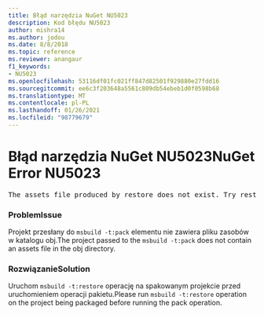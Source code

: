 ```yaml
---
title: Błąd narzędzia NuGet NU5023
description: Kod błędu NU5023
author: mishra14
ms.author: jodou
ms.date: 8/8/2018
ms.topic: reference
ms.reviewer: anangaur
f1_keywords:
- NU5023
ms.openlocfilehash: 53116df01fc021ff847d82501f929880e27fdd16
ms.sourcegitcommit: ee6c3f203648a5561c809db54ebeb1d0f0598b68
ms.translationtype: MT
ms.contentlocale: pl-PL
ms.lasthandoff: 01/26/2021
ms.locfileid: "98779679"
---
```

# <a name="nuget-error-nu5023"></a><span data-ttu-id="096d2-103">Błąd narzędzia NuGet NU5023</span><span class="sxs-lookup"><span data-stu-id="096d2-103">NuGet Error NU5023</span></span>
<pre>The assets file produced by restore does not exist. Try restoring the project again. The expected location of the assets file is F:\project\obj\project.assets.json.</pre>

### <a name="issue"></a><span data-ttu-id="096d2-104">Problem</span><span class="sxs-lookup"><span data-stu-id="096d2-104">Issue</span></span>

<span data-ttu-id="096d2-105">Projekt przesłany do `msbuild -t:pack` elementu nie zawiera pliku zasobów w katalogu obj.</span><span class="sxs-lookup"><span data-stu-id="096d2-105">The project passed to the `msbuild -t:pack` does not contain an assets file in the obj directory.</span></span>


### <a name="solution"></a><span data-ttu-id="096d2-106">Rozwiązanie</span><span class="sxs-lookup"><span data-stu-id="096d2-106">Solution</span></span>

<span data-ttu-id="096d2-107">Uruchom `msbuild -t:restore` operację na spakowanym projekcie przed uruchomieniem operacji pakietu.</span><span class="sxs-lookup"><span data-stu-id="096d2-107">Please run `msbuild -t:restore` operation on the project being packaged before running the pack operation.</span></span>


